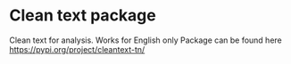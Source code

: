 # Clean text package

Clean text for analysis. Works for English only
Package can be found here https://pypi.org/project/cleantext-tn/
